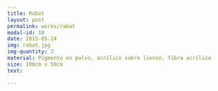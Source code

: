 ```yaml
---
title: Rabat
layout: post
permalink: works/rabat
modal-id: 10
date: 2015-05-24
img: rabat.jpg
img-quantity: 3
material: Pigmento en polvo, acrílico sobre lienzo, fibra acrílica
size: 100cm x 50cm
text:

---
```

